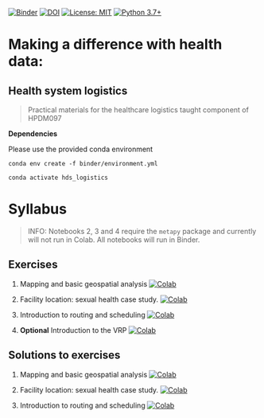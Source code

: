 [![Binder](https://mybinder.org/badge_logo.svg)](https://mybinder.org/v2/gh/health-data-science-OR/healthcare-logistics/HEAD)
[![DOI](https://zenodo.org/badge/DOI/10.5281/zenodo.4333675.svg)](https://doi.org/10.5281/zenodo.4333675)
[![License: MIT](https://img.shields.io/badge/License-MIT-yellow.svg)](https://opensource.org/licenses/MIT)
[![Python 3.7+](https://img.shields.io/badge/python-3.7+-blue.svg)](https://www.python.org/downloads/release/python-370+/)

# Making a difference with health data:

## Health system logistics

> Practical materials for the healthcare logistics taught component of HPDM097

**Dependencies**

Please use the provided conda environment

```
conda env create -f binder/environment.yml

conda activate hds_logistics
```

# Syllabus

> INFO: Notebooks 2, 3 and 4 require the `metapy` package and currently will not run in Colab.  All notebooks will run in Binder.

## Exercises

1. Mapping and basic geospatial analysis [![Colab](https://colab.research.google.com/assets/colab-badge.svg)](https://colab.research.google.com/github/health-data-science-OR/healthcare-logistics/blob/master/mapping/01_geospatial_analysis.ipynb)

2. Facility location: sexual health case study. [![Colab](https://colab.research.google.com/assets/colab-badge.svg)](https://colab.research.google.com/github/health-data-science-OR/healthcare-logistics/blob/master/optimisation/02_facility_location.ipynb)

3. Introduction to routing and scheduling [![Colab](https://colab.research.google.com/assets/colab-badge.svg)](https://colab.research.google.com/github/health-data-science-OR/healthcare-logistics/blob/master/optimisation/03_routing_and_scheduling_part1.ipynb)

4. **Optional** Introduction to the VRP [![Colab](https://colab.research.google.com/assets/colab-badge.svg)](https://colab.research.google.com/github/health-data-science-OR/healthcare-logistics/blob/master/optimisation/04_routing_and_scheduling_part2_OPTIONAL.ipynb)

## Solutions to exercises

1. Mapping and basic geospatial analysis [![Colab](https://colab.research.google.com/assets/colab-badge.svg)](https://colab.research.google.com/github/health-data-science-OR/healthcare-logistics/blob/master/mapping/01_geospatial_analysis_SOLUTIONS.ipynb)

2. Facility location: sexual health case study. [![Colab](https://colab.research.google.com/assets/colab-badge.svg)](https://colab.research.google.com/github/health-data-science-OR/healthcare-logistics/blob/master/optimisation/02_facility_location_SOLUTIONSipynb)

3. Introduction to routing and scheduling [![Colab](https://colab.research.google.com/assets/colab-badge.svg)](https://colab.research.google.com/github/health-data-science-OR/healthcare-logistics/blob/master/optimisation/03_routing_and_scheduling_part1_SOLUTIONS.ipynb)



